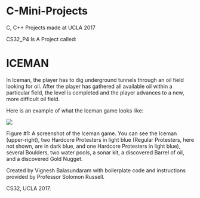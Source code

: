 # C-Mini-Projects
C, C++ Projects made at UCLA 2017

CS32_P4 Is A Project called:

# ICEMAN

In Iceman, the player has to dig underground tunnels through an oil field looking for
oil. After the player has gathered all available oil within a particular field, the level is
completed and the player advances to a new, more difficult oil field.

Here is an example of what the Iceman game looks like:

<img src="https://i.imgur.com/NKtz7ls.png">

Figure #1: A screenshot of the Iceman game. You can see the Iceman (upper-right), two Hardcore Protesters in
light blue (Regular Protesters, here not shown, are in dark blue, and one Hardcore Protesters in light blue),
several Boulders, two water pools, a sonar kit, a discovered Barrel of oil, and a discovered Gold Nugget.


Created by Vignesh Balasundaram with boilerplate code and instructions provided by Professor Solomon Russell.

CS32, UCLA 2017.
